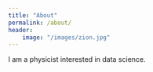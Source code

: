 ```yaml
---
title: "About"
permalink: /about/
header:
    image: "/images/zion.jpg"
---
```


I am a physicist interested in data science.
